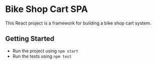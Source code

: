 # Bike Shop Cart SPA

This React project is a framework for building a bike shop cart system.

## Getting Started

* Run the project using `npm start`
* Run the tests using `npm test`
